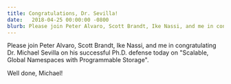 ```yaml
---
title: Congratulations, Dr. Sevilla!
date:   2018-04-25 00:00:00 -0800
blurb: Please join Peter Alvaro, Scott Brandt, Ike Nassi, and me in congratulating Dr. Michael Sevilla on his successful Ph.D. defense today on "Scalable, Global Namespaces with Programmable Storage". 
---
```

Please join Peter Alvaro, Scott Brandt, Ike Nassi, and me in congratulating Dr. Michael Sevilla on his successful Ph.D. defense today on "Scalable, Global Namespaces with Programmable Storage". 

Well done, Michael!